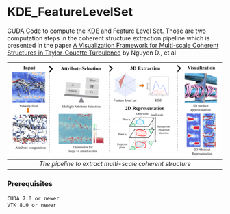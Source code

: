 # KDE_FeatureLevelSet
CUDA Code to compute the KDE and Feature Level Set. Those are two computation steps in the coherent structure extraction pipeline which is presented in the paper [A Visualization Framework for Multi-scale Coherent Structures in Taylor-Couette Turbulence](https://pubmed.ncbi.nlm.nih.gov/33026991/) by Nguyen D., et al


| ![Pipeline](https://github.com/duongnb09/KDE_FeatureLevelSet/blob/main/docs/images/pipeline.png) | 
|:--:| 
| *The pipeline to extract multi-scale coherent structure* |

### Prerequisites

```
CUDA 7.0 or newer
VTK 8.0 or newer
```
